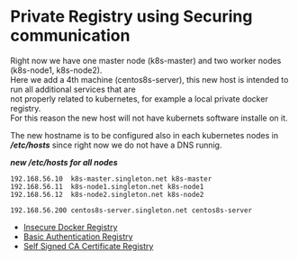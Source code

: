 # Private Registry using Securing communication

Right now we have one master node  (k8s-master) and two worker nodes (k8s-node1, k8s-node2).  
Here we add a 4th machine (centos8s-server), this new host is intended to run all additional services that are  
not properly related to kubernetes, for example a local private docker registry.  
For this reason the new host will not have kubernets software installe on it.


The new hostname is to be configured also in each kubernetes nodes in ***/etc/hosts*** since right now
we do not have a DNS runnig.

***new /etc/hosts for all nodes***
```
192.168.56.10  k8s-master.singleton.net k8s-master
192.168.56.11  k8s-node1.singleton.net k8s-node1
192.168.56.12  k8s-node2.singleton.net k8s-node2

192.168.56.200 centos8s-server.singleton.net centos8s-server
```

- [Insecure Docker Registry](InsecureRegistry.md)  
- [Basic Authentication Registry](BasicAuthenticationRegistry.md)  
- [Self Signed CA Certificate Registry](SelfSignedCACertificateRegistry.md)
